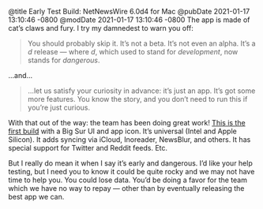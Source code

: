 @title Early Test Build: NetNewsWire 6.0d4 for Mac
@pubDate 2021-01-17 13:10:46 -0800
@modDate 2021-01-17 13:10:46 -0800
The app is made of cat’s claws and fury. I try my damnedest to warn you off:

> You should probably skip it. It’s not a beta. It’s not even an alpha. It’s a *d* release — where *d*, which used to stand for *development*, now stands for *dangerous*.

…and…

> …let us satisfy your curiosity in advance: it’s just an app. It’s got some more features. You know the story, and you don’t need to run this if you’re just curious.

With that out of the way: the team has been doing great work! [This is the first build](https://nnw.ranchero.com/2021/01/17/netnewswire-d-for.html) with a Big Sur UI and app icon. It’s universal (Intel and Apple Silicon). It adds syncing via iCloud, Inoreader, NewsBlur, and others. It has special support for Twitter and Reddit feeds. Etc.

But I really do mean it when I say it’s early and dangerous. I’d like your help testing, but I need you to know it could be quite rocky and we may not have time to help you. You could lose data. You’d be doing a favor for the team which we have no way to repay — other than by eventually releasing the best app we can.
